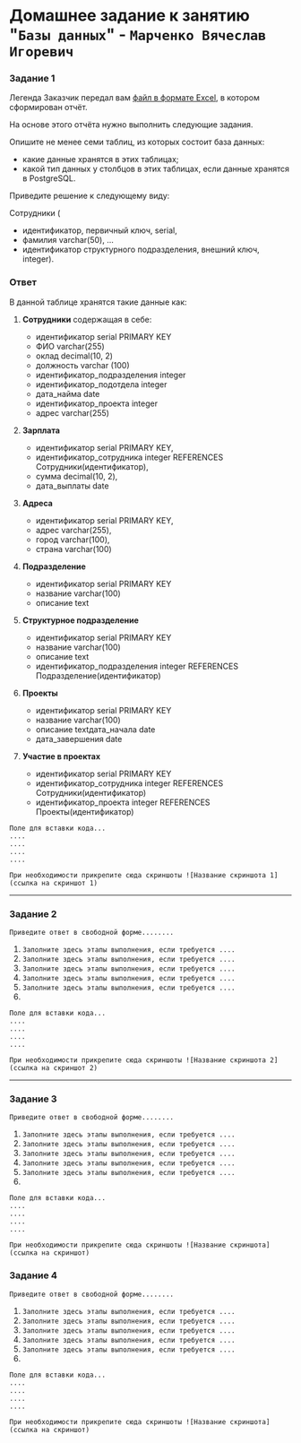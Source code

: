 # Домашнее задание к занятию "`Базы данных`" - `Марченко Вячеслав Игоревич`


### Задание 1

Легенда
Заказчик передал вам [файл в формате Excel](https://github.com/netology-code/sdb-homeworks/blob/main/resources/hw-12-1.xlsx), в котором сформирован отчёт.

На основе этого отчёта нужно выполнить следующие задания.

Опишите не менее семи таблиц, из которых состоит база данных:

- какие данные хранятся в этих таблицах;
- какой тип данных у столбцов в этих таблицах, если данные хранятся в PostgreSQL.
  
Приведите решение к следующему виду:

Сотрудники (

- идентификатор, первичный ключ, serial,
- фамилия varchar(50),
...
- идентификатор структурного подразделения, внешний ключ, integer).

### Ответ

В данной таблице хранятся такие данные как:

1. **Сотрудники** содержащая в себе:
   - идентификатор serial PRIMARY KEY
   - ФИО varchar(255)
   - оклад decimal(10, 2)
   - должность varchar (100)
   - идентификатор_подразделения integer
   - идентификатор_подотдела integer
   - дата_найма date
   - идентификатор_проекта integer
   - адрес varchar(255)
  
2. **Зарплата**
   - идентификатор serial PRIMARY KEY,
   - идентификатор_сотрудника integer REFERENCES Сотрудники(идентификатор),
   - сумма decimal(10, 2),
   - дата_выплаты date
  
3. **Адреса**
   - идентификатор serial PRIMARY KEY,
   - адрес varchar(255),
   - город varchar(100),
   - страна varchar(100)
     
4. **Подразделение**
   - идентификатор serial PRIMARY KEY
   - название varchar(100)
   - описание text
  
5. **Структурное подразделение**
   - идентификатор serial PRIMARY KEY
   - название varchar(100)
   - описание text
   - идентификатор_подразделения integer REFERENCES Подразделение(идентификатор)
  
6. **Проекты**
   - идентификатор serial PRIMARY KEY
   - название varchar(100)
   - описание textдата_начала date
   - дата_завершения date
     
7. **Участие в проектах**
   - идентификатор serial PRIMARY KEY
   - идентификатор_сотрудника integer REFERENCES Сотрудники(идентификатор)
   - идентификатор_проекта integer REFERENCES Проекты(идентификатор)




```
Поле для вставки кода...
....
....
....
....
```

`При необходимости прикрепитe сюда скриншоты
![Название скриншота 1](ссылка на скриншот 1)`


---

### Задание 2

`Приведите ответ в свободной форме........`

1. `Заполните здесь этапы выполнения, если требуется ....`
2. `Заполните здесь этапы выполнения, если требуется ....`
3. `Заполните здесь этапы выполнения, если требуется ....`
4. `Заполните здесь этапы выполнения, если требуется ....`
5. `Заполните здесь этапы выполнения, если требуется ....`
6. 

```
Поле для вставки кода...
....
....
....
....
```

`При необходимости прикрепитe сюда скриншоты
![Название скриншота 2](ссылка на скриншот 2)`


---

### Задание 3

`Приведите ответ в свободной форме........`

1. `Заполните здесь этапы выполнения, если требуется ....`
2. `Заполните здесь этапы выполнения, если требуется ....`
3. `Заполните здесь этапы выполнения, если требуется ....`
4. `Заполните здесь этапы выполнения, если требуется ....`
5. `Заполните здесь этапы выполнения, если требуется ....`
6. 

```
Поле для вставки кода...
....
....
....
....
```

`При необходимости прикрепитe сюда скриншоты
![Название скриншота](ссылка на скриншот)`

### Задание 4

`Приведите ответ в свободной форме........`

1. `Заполните здесь этапы выполнения, если требуется ....`
2. `Заполните здесь этапы выполнения, если требуется ....`
3. `Заполните здесь этапы выполнения, если требуется ....`
4. `Заполните здесь этапы выполнения, если требуется ....`
5. `Заполните здесь этапы выполнения, если требуется ....`
6. 

```
Поле для вставки кода...
....
....
....
....
```

`При необходимости прикрепитe сюда скриншоты
![Название скриншота](ссылка на скриншот)`
